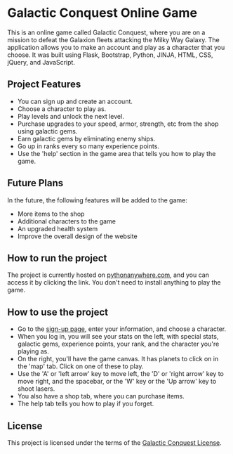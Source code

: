 # Galactic Conquest Online Game

This is an online game called Galactic Conquest, where you are on a mission to defeat the Galaxion fleets attacking the Milky Way Galaxy. The application allows you to make an account and play as a character that you choose. It was built using Flask, Bootstrap, Python, JINJA, HTML, CSS, jQuery, and JavaScript.

## Project Features
- You can sign up and create an account.
- Choose a character to play as.
- Play levels and unlock the next level.
- Purchase upgrades to your speed, armor, strength, etc from the shop using galactic gems.
- Earn galactic gems by eliminating enemy ships.
- Go up in ranks every so many experience points.
- Use the 'help' section in the game area that tells you how to play the game.

## Future Plans

In the future, the following features will be added to the game:
- More items to the shop
- Additional characters to the game
- An upgraded health system
- Improve the overall design of the website

## How to run the project
The project is currently hosted on [pythonanywhere.com](pythonanywhere.com), and you can access it by clicking the link. You don't need to install anything to play the game.

## How to use the project
- Go to the [sign-up page](https://brandonlombard.pythonanywhere.com/sign-up), enter your information, and choose a character.
- When you log in, you will see your stats on the left, with special stats, galactic gems, experience points, your rank, and the character you're playing as.
- On the right, you'll have the game canvas. It has planets to click on in the 'map' tab. Click on one of these to play.
- Use the 'A' or 'left arrow' key to move left, the 'D' or 'right arrow' key to move right, and the spacebar, or the 'W' key or the 'Up arrow' key to shoot lasers.
- You also have a shop tab, where you can purchase items.
- The help tab tells you how to play if you forget.

## License
This project is licensed under the terms of the [Galactic Conquest License](https://www.brandonlombard.com/licenses/galactic-conquest.html).

